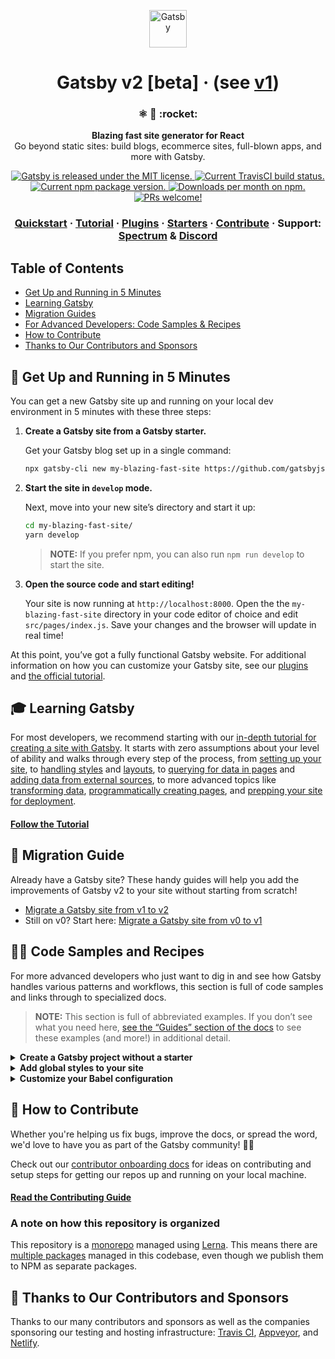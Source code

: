 <p align="center">
  <a href="https://next.gatsbyjs.org">
    <img alt="Gatsby" src="https://www.gatsbyjs.org/monogram.svg" width="60" />
  </a>
</p>
<h1 align="center">
  Gatsby v2 [beta] · (see <a href="https://github.com/gatsbyjs/gatsby/tree/v1">v1</a>)
</h1>

<h3 align="center">
  ⚛️ 📄 :rocket:
</h3>
<p align="center">
  <strong>Blazing fast site generator for React</strong><br>
  Go beyond static sites: build blogs, ecommerce sites, full-blown apps, and more with Gatsby.
</p>
<p align="center">
  <a href="https://github.com/gatsbyjs/gatsby/blob/master/LICENSE">
    <img src="https://img.shields.io/badge/license-MIT-blue.svg" alt="Gatsby is released under the MIT license." />
  </a>
  <a href="https://travis-ci.org/gatsbyjs/gatsby">
    <img src="https://travis-ci.org/gatsbyjs/gatsby.svg?branch=master" alt="Current TravisCI build status." />
  </a>
  <a href="https://www.npmjs.org/package/gatsby">
    <img src="https://img.shields.io/npm/v/gatsby.svg?style=flat-square" alt="Current npm package version." />
  </a>
  <a href="https://npmcharts.com/compare/gatsby?minimal=true">
    <img src="https://img.shields.io/npm/dm/gatsby.svg" alt="Downloads per month on npm." />
  </a>
  <a href="https://next.gatsbyjs.org/docs/how-to-submit-a-pr/">
    <img src="https://img.shields.io/badge/PRs-welcome-brightgreen.svg" alt="PRs welcome!" />
  </a>
</p>

<h3 align="center">
  <a href="https://next.gatsbyjs.org/docs/">Quickstart</a>
  <span> · </span>
  <a href="https://next.gatsbyjs.org/tutorial/">Tutorial</a>
  <span> · </span>
  <a href="https://next.gatsbyjs.org/plugins/">Plugins</a>
  <span> · </span>
  <a href="https://next.gatsbyjs.org/docs/gatsby-starters/">Starters</a>
  <span> · </span>
  <a href="https://next.gatsbyjs.org/docs/how-to-contribute/">Contribute</a>
  <span> · </span>
  Support: <a href="https://spectrum.chat/gatsby-js">Spectrum</a>
  <span> & </span>
  <a href="https://discord.gg/0ZcbPKXt5bVoxkfV">Discord</a>
</h3>

## Table of Contents

-   [Get Up and Running in 5 Minutes](#-get-up-and-running-in-5-minutes)
-   [Learning Gatsby](#-learning-gatsby)
-   [Migration Guides](#-migration-guides)
-   [For Advanced Developers: Code Samples & Recipes](#-code-samples-and-recipes)
-   [How to Contribute](#-how-to-contribute)
-   [Thanks to Our Contributors and Sponsors](#-thanks-to-our-contributors-and-sponsors)


## 🚀 Get Up and Running in 5 Minutes

You can get a new Gatsby site up and running on your local dev environment in 5 minutes with these three steps:

1.  **Create a Gatsby site from a Gatsby starter.**

    Get your Gatsby blog set up in a single command:

    ```sh
    npx gatsby-cli new my-blazing-fast-site https://github.com/gatsbyjs/gatsby-starter-default#v2
    ```

2.  **Start the site in `develop` mode.**

    Next, move into your new site’s directory and start it up:

    ```sh
    cd my-blazing-fast-site/
    yarn develop
    ```

    > **NOTE:** If you prefer npm, you can also run `npm run develop` to start the site.

3.  **Open the source code and start editing!**

    Your site is now running at `http://localhost:8000`. Open the the `my-blazing-fast-site` directory in your code editor of choice and edit `src/pages/index.js`. Save your changes and the browser will update in real time!

At this point, you’ve got a fully functional Gatsby website. For additional information on how you can customize your Gatsby site, see our [plugins](https://next.gatsbyjs.org/plugins/) and [the official tutorial](https://next.gatsbyjs.org/tutorial/).

## 🎓 Learning Gatsby

For most developers, we recommend starting with our [in-depth tutorial for creating a site with Gatsby](https://next.gatsbyjs.org/tutorial/). It starts with zero assumptions about your level of ability and walks through every step of the process, from [setting up your site](https://next.gatsbyjs.org/tutorial/part-one/), to [handling styles](https://next.gatsbyjs.org/tutorial/part-two/) and [layouts](https://next.gatsbyjs.org/tutorial/part-three/), to [querying for data in pages](https://next.gatsbyjs.org/tutorial/part-four/) and [adding data from external sources](https://next.gatsbyjs.org/tutorial/part-five/), to more advanced topics like [transforming data](https://next.gatsbyjs.org/tutorial/part-six/), [programmatically creating pages](https://next.gatsbyjs.org/tutorial/part-seven/), and [prepping your site for deployment](https://next.gatsbyjs.org/tutorial/part-eight/).

#### [Follow the Tutorial](https://next.gatsbyjs.org/tutorial/)

## 💼 Migration Guide

Already have a Gatsby site? These handy guides will help you add the improvements of Gatsby v2 to your site without starting from scratch!

- [Migrate a Gatsby site from v1 to v2](https://next.gatsbyjs.org/docs/migrating-from-v1-to-v2/)
- Still on v0? Start here: [Migrate a Gatsby site from v0 to v1](https://next.gatsbyjs.org/docs/migrating-from-v0-to-v1/)

## 👩‍💻 Code Samples and Recipes

For more advanced developers who just want to dig in and see how Gatsby handles various patterns and workflows, this section is full of code samples and links through to specialized docs.

> **NOTE:** This section is full of abbreviated examples. If you don’t see what you need here, [see the “Guides” section of the docs](https://next.gatsbyjs.org/docs/) to see these examples (and more!) in additional detail.

<details>
  <summary><strong>Create a Gatsby project without a starter</strong></summary>

  <span><!-- don’t remove this; it prevents the text below from smashing into the summary text --></span>
  
  If you prefer the “start from scratch” approach, setting up a Gatsby site requires three dependencies to start:
  ```sh
  # create a new project and move into it
  mkdir my-new-gatsby-site
  cd my-new-gatsby-site
  
  # initialize the project
  yarn init
  
  # add the required dependencies
  yarn add gatsby@next react react-dom
  ```
</details>

<details>
  <summary><strong>Add global styles to your site</strong></summary>

  <span><!-- don’t remove this; it prevents the text below from smashing into the summary text --></span>
  
  To add a global stylesheet, require the stylesheet in `gatsby-browser.js`:
  ```jsx
  require('./src/stylesheets/global.css');
  
  exports.onClientEntry = () => {/* other custom config here */}
  ```
  
  #### Read the full guide: [creating global styles](https://next.gatsbyjs.org/docs/creating-global-styles/)

</details>

<details>
  <summary><strong>Customize your Babel configuration</strong></summary>

  <span><!-- don’t remove this; it prevents the text below from smashing into the summary text --></span>
  
  If you add a `.babelrc` in the root of your project, it overrides the default Gatsby config entirely. We recommend starting with our config and modifying as needed.

  Gatsby’s default `.babelrc`:
  ```json
  {
    "cacheDirectory": true,
    "babelrc": false,
    "presets": [
      [
        "@babel/preset-env",
        {
          "loose": true,
          "modules": false,
          "useBuiltIns": "usage",
          "shippedProposals": true,
          "targets": {
            "browsers": [">0.25%", "not dead"],
          },
        },
      ],
      [
        "@babel/preset-react",
        {
          "useBuiltIns": true,
          "pragma": "React.createElement",
        },
      ],
      "@babel/preset-flow",
    ],
    "plugins": [
      [
        "@babel/plugin-proposal-class-properties",
        {
          "loose": true,
        },
      ],
      "@babel/plugin-syntax-dynamic-import",
      [
        "@babel/plugin-transform-runtime",
        {
          "helpers": true,
          "regenerator": true,
          "polyfill": false,
        },
      ],
    ],
  }
  ```
  
  #### Read the full guide: [customize your Babel config](https://next.gatsbyjs.org/docs/babel/)

</details>

## 🤝 How to Contribute

Whether you're helping us fix bugs, improve the docs, or spread the word, we'd love to have you as part of the Gatsby community! :muscle::purple_heart:

Check out our [contributor onboarding docs](https://next.gatsbyjs.org/docs/how-to-contribute/) for ideas on contributing and setup steps for getting our repos up and running on your local machine.

#### [Read the Contributing Guide](https://next.gatsbyjs.org/docs/how-to-contribute/)

### A note on how this repository is organized

This repository is a [monorepo](https://trunkbaseddevelopment.com/monorepos/) managed using [Lerna](https://github.com/lerna/lerna). This means there are [multiple packages](/packages) managed in this codebase, even though we publish them to NPM as separate packages.

## 💜 Thanks to Our Contributors and Sponsors

Thanks to our many contributors and sponsors as well as the companies sponsoring
our testing and hosting infrastructure: [Travis CI](https://travis-ci.com/), [Appveyor](https://www.appveyor.com/), and [Netlify](https://www.netlify.com/).
